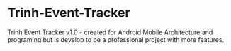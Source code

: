 # Trinh-Event-Tracker
Trinh Event Tracker v1.0 - created for Android Mobile Architecture and programing but is develop to be a professional project with more features.
